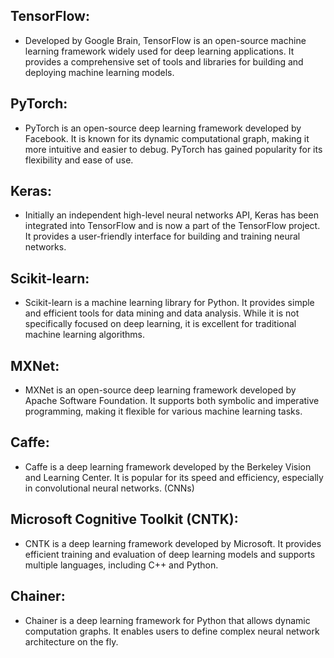 ## TensorFlow:
 - Developed by Google Brain, TensorFlow is an open-source machine learning framework widely used for deep learning applications. It provides a comprehensive set of tools and libraries for building and
   deploying machine learning models.

## PyTorch:
 - PyTorch is an open-source deep learning framework developed by Facebook. It is known for its dynamic computational graph, making it more intuitive and easier to debug. PyTorch has gained popularity for its
   flexibility and ease of use.

## Keras:
 - Initially an independent high-level neural networks API, Keras has been integrated into TensorFlow and is now a part of the TensorFlow project. It provides a user-friendly interface for building and training
   neural networks.

## Scikit-learn:
 - Scikit-learn is a machine learning library for Python. It provides simple and efficient tools for data mining and data analysis. While it is not specifically focused on deep learning, it is excellent for
   traditional machine learning algorithms.

## MXNet:
 - MXNet is an open-source deep learning framework developed by Apache Software Foundation. It supports both symbolic and imperative programming, making it flexible for various machine learning tasks.

## Caffe:
 - Caffe is a deep learning framework developed by the Berkeley Vision and Learning Center. It is popular for its speed and efficiency, especially in convolutional neural networks. (CNNs)

## Microsoft Cognitive Toolkit (CNTK):
 - CNTK is a deep learning framework developed by Microsoft. It provides efficient training and evaluation of deep learning models and supports multiple languages, including C++ and Python.

## Chainer:
 - Chainer is a deep learning framework for Python that allows dynamic computation graphs. It enables users to define complex neural network architecture on the fly.










   
   
